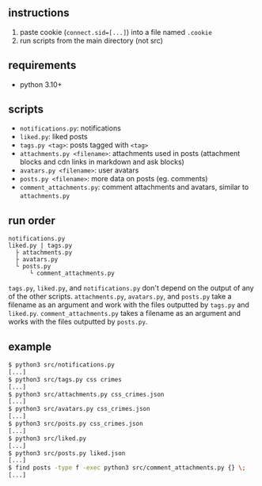 ## instructions
1. paste cookie (`connect.sid=[...]`) into a file named `.cookie`
2. run scripts from the main directory (not src)

## requirements
* python 3.10+

## scripts
* `notifications.py`: notifications
* `liked.py`: liked posts
* `tags.py <tag>`: posts tagged with `<tag>`
* `attachments.py <filename>`: attachments used in posts (attachment blocks and cdn links in markdown and ask blocks)
* `avatars.py <filename>`: user avatars
* `posts.py <filename>`: more data on posts (eg. comments)
* `comment_attachments.py`: comment attachments and avatars, similar to `attachments.py`

## run order
```
notifications.py
liked.py | tags.py
  ├ attachments.py
  ├ avatars.py
  └ posts.py
      └ comment_attachments.py
```
`tags.py`, `liked.py`, and `notifications.py` don't depend on the output of any of the other scripts.
`attachments.py`, `avatars.py`, and `posts.py` take a filename as an argument and work with the files outputted by `tags.py` and `liked.py`.
`comment_attachments.py` takes a filename as an argument and works with the files outputted by `posts.py`.

## example
```bash
$ python3 src/notifications.py
[...]
$ python3 src/tags.py css crimes
[...]
$ python3 src/attachments.py css_crimes.json
[...]
$ python3 src/avatars.py css_crimes.json
[...]
$ python3 src/posts.py css_crimes.json
[...]
$ python3 src/liked.py
[...]
$ python3 src/posts.py liked.json
[...]
$ find posts -type f -exec python3 src/comment_attachments.py {} \;
[...]
```

